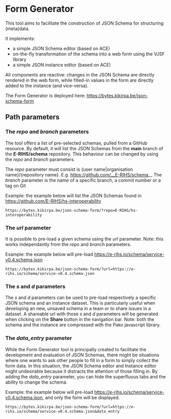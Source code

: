 # Form Generator

This tool aims to facilitate the construction of JSON Schema for structuring (meta)data.

It implements:
- a simple JSON Schema editor (based on ACE)
- on-the-fly transformation of the schema into a web form using the VJSF library
- a simple JSON instance editor (based on ACE)

All components are reactive: changes in the JSON Schema are directly rendered in the web form, while filled-in values in the form are directly added to the instance (and vice-versa).

The Form Generator is deployed here: https://bytes.kikirpa.be/json-schema-form

## Path parameters

### The _repo_ and _branch_ parameters

The tool offers a list of pre-selected schemas, pulled from a GitHub resource. By default, it will list the JSON Schemas from the __main__ branch of the __E-RIHS/schema__ repository.
This behaviour can be changed by using the _repo_ and _branch_ parameters.

The _repo_ parameter must consist is {user name|organisation name}/{repository name}. E.g. https://github.com/__E-RIHS/schema__
The _branch_ parameter is the name of a specific branch, a commit number or a tag on Git

Example: the example below will list the JSON Schemas found in https://github.com/E-RIHS/hs-interoperability

```
https://bytes.kikirpa.be/json-schema-form/?repo=E-RIHS/hs-interoperability
```

### The _url_ parameter

It is possible to pre-load a given schema using the _url_ parameter.
Note: this works independantly from the _repo_ and _branch_ parameters.

Example: the example below will pre-load https://e-rihs.io/schema/service-v0.4.schema.json

```
https://bytes.kikirpa.be/json-schema-form/?url=https://e-rihs.io/schema/service-v0.4.schema.json
```

### The _s_ and _d_ parameters

The _s_ and _d_ parameters can be used to pre-load respectively a specific JSON schema and an instance dataset. This is particularly useful when developing an new, unsaved schema in a team or to share issues in a dataset.
A shareable url with those _s_ and _d_ parameters will be generated when clicking on the __Share__ button in the navigation bar.
Note: both the schema and the instance are compressed with the Pako javascript library.

### The *data_entry* parameter

While the Form Generator tool is principally created to facilitate the development and evaluation of JSON Schemas, there might be situations where one wants to ask other people to fill in a form to simply collect the form data. In this situation, the JSON Schema editor and Instance editor might undesirable because it distracts the attention of those filling in. By adding the *data_entry* parameter, you can hide the superfluous tabs and the ability to change the schema.

Example: the example below will pre-load https://e-rihs.io/schema/service-v0.4.schema.json, and only the form will be displayed.

```
https://bytes.kikirpa.be/json-schema-form/?url=https://e-rihs.io/schema/service-v0.4.schema.json&data_entry
```